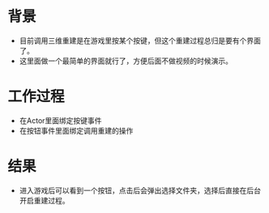 # 背景
- 目前调用三维重建是在游戏里按某个按键，但这个重建过程总归是要有个界面了。
- 这里面做一个最简单的界面就行了，方便后面不做视频的时候演示。

# 工作过程
- 在Actor里面绑定按键事件
- 在按钮事件里面绑定调用重建的操作

# 结果
- 进入游戏后可以看到一个按钮，点击后会弹出选择文件夹，选择后直接在后台开启重建过程。